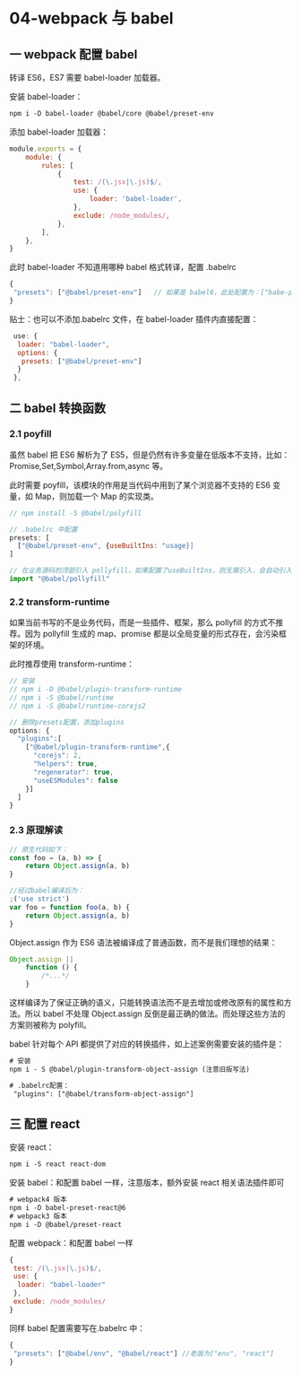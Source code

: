 # 04-webpack 与 babel

## 一 webpack 配置 babel

转译 ES6，ES7 需要 babel-loader 加载器。

安装 babel-loader：

```txt
npm i -D babel-loader @babel/core @babel/preset-env
```

添加 babel-loader 加载器：

```js
module.exports = {
    module: {
        rules: [
            {
                test: /(\.jsx|\.js)$/,
                use: {
                    loader: 'babel-loader',
                },
                exclude: /node_modules/,
            },
        ],
    },
}
```

此时 babel-loader 不知道用哪种 babel 格式转译，配置 .babelrc

```js
{
 "presets": ["@babel/preset-env"]   // 如果是 babel6，此处配置为：["babe-preset-env"]，安装的npm包名也如此
}
```

贴士：也可以不添加.babelrc 文件，在 babel-loader 插件内直接配置：

```js
 use: {
  loader: "babel-loader",
  options: {
   presets: ["@babel/preset-env"]
  }
 },
```

## 二 babel 转换函数

### 2.1 poyfill

虽然 babel 把 ES6 解析为了 ES5，但是仍然有许多变量在低版本不支持，比如：Promise,Set,Symbol,Array.from,async 等。

此时需要 poyfill，该模块的作用是当代码中用到了某个浏览器不支持的 ES6 变量，如 Map，则加载一个 Map 的实现类。

```js
// npm install -S @babel/polyfill

// .babelrc 中配置
presets: [
  ["@babel/preset-env", {useBuiltIns: "usage}]
]

// 在业务源码的顶部引入 pollyfill，如果配置了useBuiltIns，则无需引入，会自动引入
import "@babel/pollyfill"
```

### 2.2 transform-runtime

如果当前书写的不是业务代码，而是一些插件、框架，那么 pollyfill 的方式不推荐。因为 pollyfill 生成的 map、promise 都是以全局变量的形式存在，会污染框架的环境。

此时推荐使用 transform-runtime：

```js
// 安装
// npm i -D @babel/plugin-transform-runtime
// npm i -S @babel/runtime
// npm i -S @babel/runtime-corejs2

// 删除presets配置，添加plugins
options: {
  "plugins":[
    ["@babel/plugin-transform-runtime",{
      "corejs": 2,
      "helpers": true,
      "regenerator": true,
      "useESModules": false
    }]
  ]
}
```

### 2.3 原理解读

```js
// 原生代码如下：
const foo = (a, b) => {
    return Object.assign(a, b)
}

//经过babel编译后为：
;('use strict')
var foo = function foo(a, b) {
    return Object.assign(a, b)
}
```

Object.assign 作为 ES6 语法被编译成了普通函数，而不是我们理想的结果：

```js
Object.assign ||
    function () {
        /*...*/
    }
```

这样编译为了保证正确的语义，只能转换语法而不是去增加或修改原有的属性和方法。所以 babel 不处理 Object.assign 反倒是最正确的做法。而处理这些方法的方案则被称为 polyfill。

babel 针对每个 API 都提供了对应的转换插件，如上述案例需要安装的插件是：

```txt
# 安装
npm i - S @babel/plugin-transform-object-assign (注意旧版写法)

# .babelrc配置：
 "plugins": ["@babel/transform-object-assign"]
```

## 三 配置 react

安装 react：

```txt
npm i -S react react-dom
```

安装 babel：和配置 babel 一样，注意版本，额外安装 react 相关语法插件即可

```txt
# webpack4 版本
npm i -D babel-preset-react@6
# webpack3 版本
npm i -D @babel/preset-react
```

配置 webpack：和配置 babel 一样

```js
{
 test: /(\.jsx|\.js)$/,
 use: {
  loader: "babel-loader"
 },
 exclude: /node_modules/
}
```

同样 babel 配置需要写在.babelrc 中：

```js
{
 "presets": ["@babel/env", "@babel/react"] //老版为["env", "react"]
}
```
